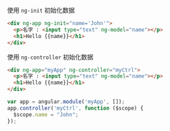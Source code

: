 
使用 `ng-init` 初始化数据
```html
<div ng-app ng-init="name='John'">
  <p>名字 : <input type="text" ng-model="name"></p>
  <h1>Hello {{name}}</h1>
</div>
```

使用 `ng-controller` 初始化数据
```html
<div ng-app="myApp" ng-controller="myCtrl">
  <p>名字 : <input type="text" ng-model="name"></p>
  <h1>Hello {{name}}</h1>
</div>
```

```javascript
var app = angular.module('myApp', []);
app.controller('myCtrl', function ($scope) {
  $scope.name = "John";
});
```
